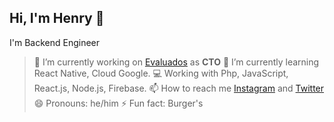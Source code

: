 ## Hi, I'm Henry 👋


I'm Backend Engineer

> 🔭 I’m currently working on [Evaluados](https://www.e-valuados.com) as **CTO**
> 🌱 I’m currently learning React Native, Cloud Google.
> :computer: Working with Php, JavaScript, React.js, Node.js, Firebase.
> 📫 How to reach me [Instagram](https://www.instagram.com/hvallenilla/) and [Twitter](https://www.twitter.com/hvallenilla/)
> 😄 Pronouns: he/him
> ⚡ Fun fact: Burger's

<!-- 👯 I’m looking to collaborate on ...
> 🤔 I’m looking for help with ...
> 💬 Ask me about ... -->

